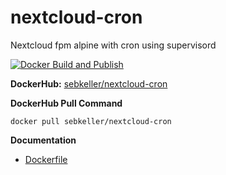 # nextcloud-cron
Nextcloud fpm alpine with cron using supervisord

[![Docker Build and Publish](https://github.com/sebkeller/nextcloud-cron/actions/workflows/docker-publish.yml/badge.svg)](https://github.com/sebkeller/nextcloud-cron/actions/workflows/docker-publish.yml)

**DockerHub:** [sebkeller/nextcloud-cron](https://hub.docker.com/r/sebkeller/nextcloud-cron)

**DockerHub Pull Command**

```
docker pull sebkeller/nextcloud-cron
```

**Documentation**

* [Dockerfile](https://github.com/nextcloud/docker/blob/master/.examples/dockerfiles/cron/fpm-alpine/Dockerfile)
